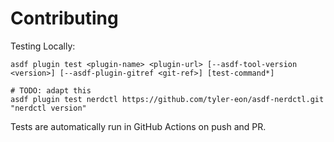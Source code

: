 # Contributing

Testing Locally:

```shell
asdf plugin test <plugin-name> <plugin-url> [--asdf-tool-version <version>] [--asdf-plugin-gitref <git-ref>] [test-command*]

# TODO: adapt this
asdf plugin test nerdctl https://github.com/tyler-eon/asdf-nerdctl.git "nerdctl version"
```

Tests are automatically run in GitHub Actions on push and PR.
